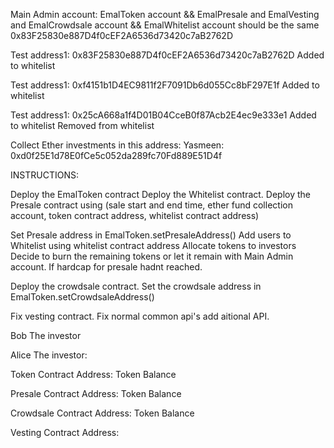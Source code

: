 Main Admin account: EmalToken account && EmalPresale and EmalVesting and EmalCrowdsale account && EmalWhitelist account should be the same
0x83F25830e887D4f0cEF2A6536d73420c7aB2762D

Test address1: 0x83F25830e887D4f0cEF2A6536d73420c7aB2762D
Added to whitelist

Test address1: 0xf4151b1D4EC9811f2F7091Db6d055Cc8bF297E1f
Added to whitelist

Test address1: 0x25cA668a1f4D01B04CceB0f87Acb2E4ec9e333e1
Added to whitelist
Removed from whitelist


Collect Ether investments in this address: Yasmeen: 0xd0f25E1d78E0fCe5c052da289fc70Fd889E51D4f





INSTRUCTIONS:

Deploy the EmalToken contract
Deploy the Whitelist contract.
Deploy the Presale contract using (sale start and end time, ether fund collection account, token contract address, whitelist contract address)

Set Presale address in EmalToken.setPresaleAddress()
Add users to Whitelist using whitelist contract address
Allocate tokens to investors
Decide to burn the remaining tokens or let it remain with Main Admin account. If hardcap for presale hadnt reached.

Deploy the crowdsale contract.
Set the crowdsale address in EmalToken.setCrowdsaleAddress()





Fix vesting contract.
Fix normal common api's
add aitional API.










Bob The investor

Alice The investor:



Token Contract Address:
Token Balance

Presale Contract Address:
Token Balance

Crowdsale Contract Address:
Token Balance

Vesting Contract Address:
